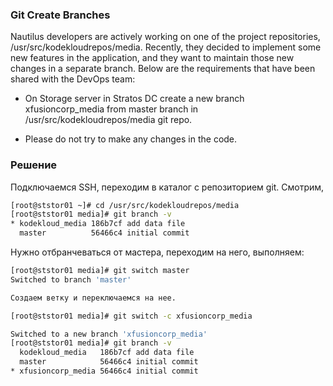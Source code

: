 ### Git Create Branches

Nautilus developers are actively working on one of the project repositories, /usr/src/kodekloudrepos/media. Recently, they decided to implement some new features in the application, and they want to maintain those new changes in a separate branch. Below are the requirements that have been shared with the DevOps team:


- On Storage server in Stratos DC create a new branch xfusioncorp_media from master branch in /usr/src/kodekloudrepos/media git repo.

- Please do not try to make any changes in the code.

### Решение

Подключаемся SSH, переходим в каталог с репозиторием git. Смотрим, 

```bash
[root@ststor01 ~]# cd /usr/src/kodekloudrepos/media
[root@ststor01 media]# git branch -v
* kodekloud_media 186b7cf add data file
  master          56466c4 initial commit
```
Нужно отбранчеваться от мастера, переходим на него, выполняем:

```bash
[root@ststor01 media]# git switch master
Switched to branch 'master'

Создаем ветку и переключаемся на нее.

[root@ststor01 media]# git switch -c xfusioncorp_media

Switched to a new branch 'xfusioncorp_media'
[root@ststor01 media]# git branch -v
  kodekloud_media   186b7cf add data file
  master            56466c4 initial commit
* xfusioncorp_media 56466c4 initial commit
```
